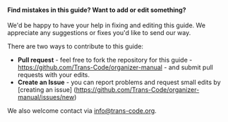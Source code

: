 #### Find mistakes in this guide? Want to add or edit something?

We'd be happy to have your help in fixing and editing this guide. We appreciate any suggestions or fixes you'd like to send our way.

There are two ways to contribute to this guide:

* __Pull request__ - feel free to fork the repository for this guide - https://github.com/Trans-Code/organizer-manual - and submit pull requests with your edits.
* __Create an Issue__ - you can report problems and request small edits by [creating an issue] (https://github.com/Trans-Code/organizer-manual/issues/new)

We also welcome contact via info@trans-code.org.
